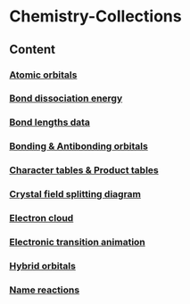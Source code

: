 # Chemistry-Collections

## Content

### **[Atomic orbitals](https://github.com/Jatro-Tao/Chemistry-Collections/blob/main/Atomic%20orbitals/Atomic-orbitals.md)**

### **[Bond dissociation energy](https://github.com/Jatro-Tao/Chemistry-Collections/blob/main/Bond%20dissociation%20energy/Bond-dissociation-energy.md)**

### **[Bond lengths data](https://github.com/Jatro-Tao/Chemistry-Related-Lists/blob/main/Bond%20lengths/Bond-lengths.md)**

### **[Bonding & Antibonding orbitals](https://github.com/Jatro-Tao/Chemistry-Related-Lists/blob/main/Bond%20orbitals/Bond-orbitals.md)** <!--Files are in Bond orbitals-->

### **[Character tables & Product tables](https://github.com/Jatro-Tao/Chemistry-Related-Lists/blob/main/Character%20tables/Character-tables.md)**

### **[Crystal field splitting diagram](https://github.com/Jatro-Tao/Chemistry-Collections/blob/main/Crystal%20field%20splitting%20diagram/README.md)**

### **[Electron cloud](https://github.com/Jatro-Tao/Chemistry-Collections/blob/main/Electron%20cloud/Electron-cloud.md)**

### **[Electronic transition animation](https://github.com/Jatro-Tao/Chemistry-Collections/blob/main/Electronic%20transition/Electronic-transition.md)**

### **[Hybrid orbitals](https://github.com/Jatro-Tao/Chemistry-Collections/blob/main/Hybrid%20orbitals/Hybrid-orbitals.md)**

### **[Name reactions](https://github.com/Jatro-Tao/Chemistry-Collections/blob/main/Name%20reactions/Name-reactions.md)**
